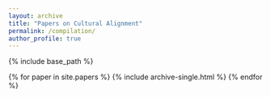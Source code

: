 ```yaml
---
layout: archive
title: "Papers on Cultural Alignment"
permalink: /compilation/
author_profile: true
---
```


{% include base_path %}

{% for paper in site.papers %}
  {% include archive-single.html %}
{% endfor %}
